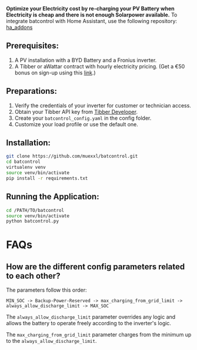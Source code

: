 **Optimize your Electricity cost by re-charging your PV Battery when Electricity is cheap and there is not enough Solarpower available.**
To integrate batcontrol with Home Assistant, use the following repository: [ha_addons](https://github.com/muexxl/ha_addons/)

## Prerequisites:

1. A PV installation with a BYD Battery and a Fronius inverter.
2. A Tibber or aWattar contract with hourly electricity pricing. (Get a €50 bonus on sign-up using this [link](https://invite.tibber.com/x8ci52nj).)

## Preparations:

1. Verify the credentials of your inverter for customer or technician access.
2. Obtain your Tibber API key from [Tibber Developer](https://developer.tibber.com/).
3. Create your `batcontrol_config.yaml` in the config folder.
4. Customize your load profile or use the default one.

## Installation:

```sh
git clone https://github.com/muexxl/batcontrol.git  
cd batcontrol  
virtualenv venv  
source venv/bin/activate  
pip install -r requirements.txt  
```

## Running the Application:

```sh
cd /PATH/TO/batcontrol  
source venv/bin/activate        
python batcontrol.py  
```

# FAQs

## How are the different config parameters related to each other?

The parameters follow this order:

`MIN_SOC -> Backup-Power-Reserved -> max_charging_from_grid_limit -> always_allow_discharge_limit -> MAX_SOC`

The `always_allow_discharge_limit` parameter overrides any logic and allows the battery to operate freely according to the inverter's logic.

The `max_charging_from_grid_limit` parameter charges from the minimum up to the `always_allow_discharge_limit`.